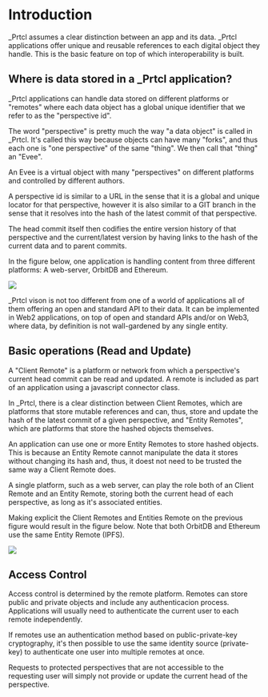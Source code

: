 # Introduction

\_Prtcl assumes a clear distinction between an app and its data. \_Prtcl applications offer unique and reusable references to each digital object they handle. This is the basic feature on top of which interoperability is built.

## Where is data stored in a \_Prtcl application?

\_Prtcl applications can handle data stored on different platforms or "remotes" where each data object has a global unique identifier that we refer to as the "perspective id".

The word "perspective" is pretty much the way "a data object" is called in \_Prtcl. It's called this way because objects can have many "forks", and thus each one is "one perspective" of the same "thing". We then call that "thing" an "Evee".

An Evee is a virtual object with many "perspectives" on different platforms and controlled by different authors.

A perspective id is similar to a URL in the sense that it is a global and unique locator for that perspective, however it is also similar to a GIT branch in the sense that it resolves into the hash of the latest commit of that perspective.

The head commit itself then codifies the entire version history of that perspective and the current/latest version by having links to the hash of the current data and to parent commits.

In the figure below, one application is handling content from three different platforms: A web-server, OrbitDB and Ethereum.

![](https://docs.google.com/drawings/d/e/2PACX-1vSbcI2SNPOy0QRSYzg-lYUKfSEkXtvQTuqH72hiQCnXoElPZPUZNGAww_LuQwSK27M9pn-5EQkNEQCY/pub?w=600&h=400)

\_Prtcl vison is not too different from one of a world of applications all of them offering an open and standard API to their data. It can be implemented in Web2 applications, on top of open and standard APIs and/or on Web3, where data, by definition is not wall-gardened by any single entity.

## Basic operations (Read and Update)

A "Client Remote" is a platform or network from which a perspective's current head commit can be read and updated. A remote is included as part of an application using a javascript connector class.

In \_Prtcl, there is a clear distinction between Client Remotes, which are platforms that store mutable references and can, thus, store and update the hash of the latest commit of a given perspective, and "Entity Remotes", which are platforms that store the hashed objects themselves.

An application can use one or more Entity Remotes to store hashed objects. This is because an Entity Remote cannot manipulate the data it stores without changing its hash and, thus, it doest not need to be trusted the same way a Client Remote does.

A single platform, such as a web server, can play the role both of an Client Remote and an Entity Remote, storing both the current head of each perspective, as long as it's associated entities.

Making explicit the Client Remotes and Entities Remote on the previous figure would result in the figure below. Note that both OrbitDB and Ethereum use the same Entity Remote (IPFS).

![](https://docs.google.com/drawings/d/e/2PACX-1vTXuJlFy6Og_Eu3ECRsJMAuLcVtpqOTiFTtP9qaoRSbwfdpiGLuOnDu2E1igqvUvkG9Pp3UcaMBGJuw/pub?w=600&h=800)

## Access Control

Access control is determined by the remote platform. Remotes can store public and private objects and include any authenticacion process. Applications will usually need to authenticate the current user to each remote independently.

If remotes use an authentication method based on public-private-key cryptography, it's then possible to use the same identity source (private-key) to authenticate one user into multiple remotes at once.

Requests to protected perspectives that are not accessible to the requesting user will simply not provide or update the current head of the perspective.
